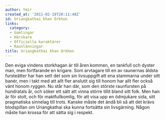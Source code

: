 ```yaml
---
author: Ymir
created_at: '2011-02-18T20:11:48Z'
id: Uriangkathai khan Orkhon
links:
  category:
  - Gamlingar
  - Härskare
  - Officiella karaktärer
  - Raunlänningar
title: Uriangkathai khan Orkhon
---
```


Den eviga vindens storkhagan är till åren kommen, en tankfull och dyster man, men fortfarande en
krigare. Som arvtagare till en av raunernas äldsta fursteätter har han sett det som sin livsuppgift
att ena stammarna under sitt banér, men i takt med att allt fler anslutit sig till honom har allt
fler också vänt honom ryggen. Nu står han där, som den störste raunfursten på hundratals år, och
söker ett sätt att vinna större tillit bland sitt folk. Men han är för stolt, och för
maktfullkomlig, för att visa upp en ödmjukare sida, sitt pragmatiska sinnelag till trots. Kanske
måste det ändå bli så att det krävs blodspillan om Uriangkathai ska kunna fortsätta sin livsgärning.
Någon måste han krossa för att sätta sig i respekt.
